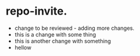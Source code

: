 # repo-invite.   

- change to be reviewed - adding more changes.  
- this is a change with some thing
- this is another change with something
- hellow
